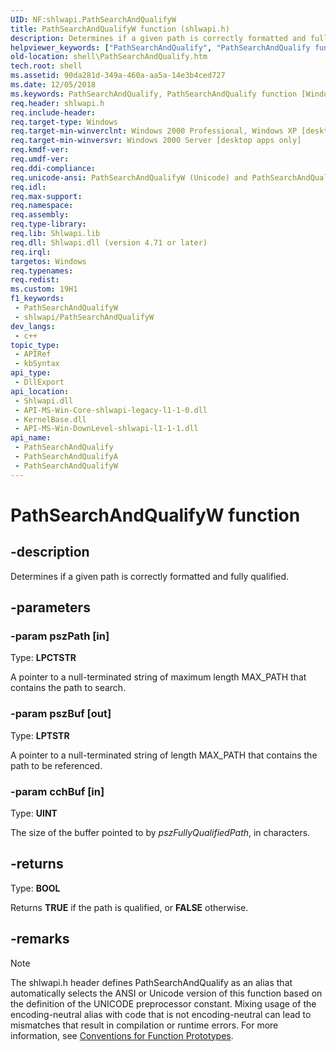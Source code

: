 ```yaml
---
UID: NF:shlwapi.PathSearchAndQualifyW
title: PathSearchAndQualifyW function (shlwapi.h)
description: Determines if a given path is correctly formatted and fully qualified. (Unicode)
helpviewer_keywords: ["PathSearchAndQualify", "PathSearchAndQualify function [Windows Shell]", "PathSearchAndQualifyW", "_win32_PathSearchAndQualify", "shell.PathSearchAndQualify", "shlwapi/PathSearchAndQualify", "shlwapi/PathSearchAndQualifyW"]
old-location: shell\PathSearchAndQualify.htm
tech.root: shell
ms.assetid: 90da281d-349a-460a-aa5a-14e3b4ced727
ms.date: 12/05/2018
ms.keywords: PathSearchAndQualify, PathSearchAndQualify function [Windows Shell], PathSearchAndQualifyA, PathSearchAndQualifyW, _win32_PathSearchAndQualify, shell.PathSearchAndQualify, shlwapi/PathSearchAndQualify, shlwapi/PathSearchAndQualifyA, shlwapi/PathSearchAndQualifyW
req.header: shlwapi.h
req.include-header: 
req.target-type: Windows
req.target-min-winverclnt: Windows 2000 Professional, Windows XP [desktop apps only]
req.target-min-winversvr: Windows 2000 Server [desktop apps only]
req.kmdf-ver: 
req.umdf-ver: 
req.ddi-compliance: 
req.unicode-ansi: PathSearchAndQualifyW (Unicode) and PathSearchAndQualifyA (ANSI)
req.idl: 
req.max-support: 
req.namespace: 
req.assembly: 
req.type-library: 
req.lib: Shlwapi.lib
req.dll: Shlwapi.dll (version 4.71 or later)
req.irql: 
targetos: Windows
req.typenames: 
req.redist: 
ms.custom: 19H1
f1_keywords:
 - PathSearchAndQualifyW
 - shlwapi/PathSearchAndQualifyW
dev_langs:
 - c++
topic_type:
 - APIRef
 - kbSyntax
api_type:
 - DllExport
api_location:
 - Shlwapi.dll
 - API-MS-Win-Core-shlwapi-legacy-l1-1-0.dll
 - KernelBase.dll
 - API-MS-Win-DownLevel-shlwapi-l1-1-1.dll
api_name:
 - PathSearchAndQualify
 - PathSearchAndQualifyA
 - PathSearchAndQualifyW
---
```


# PathSearchAndQualifyW function


## -description

Determines if a given path is correctly formatted and fully qualified.

## -parameters

### -param pszPath [in]

Type: <b>LPCTSTR</b>

A pointer to a null-terminated string of maximum length MAX_PATH that contains the path to search.

### -param pszBuf [out]

Type: <b>LPTSTR</b>

A pointer to a null-terminated string of length MAX_PATH that contains the path to be referenced.

### -param cchBuf [in]

Type: <b>UINT</b>

The size of the buffer pointed to by <i>pszFullyQualifiedPath</i>, in characters.

## -returns

Type: <b>BOOL</b>

Returns <b>TRUE</b> if the path is qualified, or <b>FALSE</b> otherwise.

## -remarks

> [!NOTE]
> The shlwapi.h header defines PathSearchAndQualify as an alias that automatically selects the ANSI or Unicode version of this function based on the definition of the UNICODE preprocessor constant. Mixing usage of the encoding-neutral alias with code that is not encoding-neutral can lead to mismatches that result in compilation or runtime errors. For more information, see [Conventions for Function Prototypes](/windows/win32/intl/conventions-for-function-prototypes).

